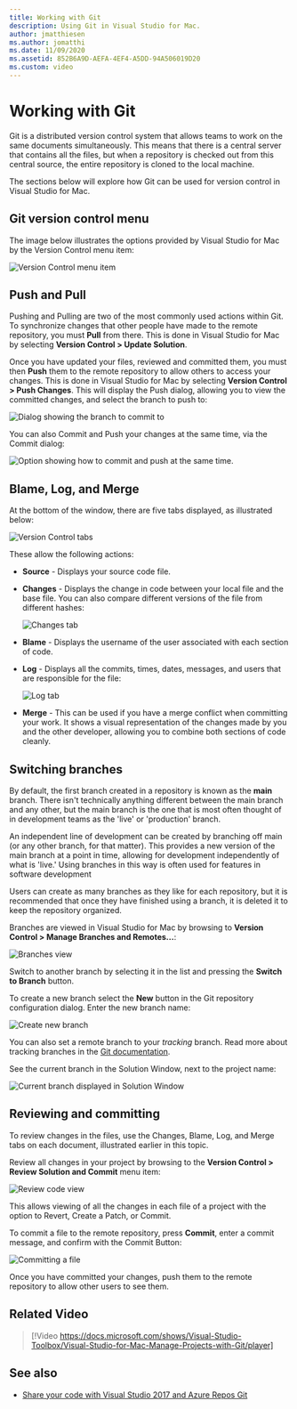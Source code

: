 ```yaml
---
title: Working with Git
description: Using Git in Visual Studio for Mac.
author: jmatthiesen
ms.author: jomatthi
ms.date: 11/09/2020
ms.assetid: 852B6A9D-AEFA-4EF4-A5DD-94A506019D20
ms.custom: video
---
```


# Working with Git

Git is a distributed version control system that allows teams to work on the same documents simultaneously. This means that there is a central server that contains all the files, but when a repository is checked out from this central source, the entire repository is cloned to the local machine.

The sections below will explore how Git can be used for version control in Visual Studio for Mac.

## Git version control menu

The image below illustrates the options provided by Visual Studio for Mac by the Version Control menu item:

![Version Control menu item](media/version-control-gitVersionControlMenu.png)

## Push and Pull

Pushing and Pulling are two of the most commonly used actions within Git. To synchronize changes that other people have made to the remote repository, you must **Pull** from there. This is done in Visual Studio for Mac by selecting **Version Control > Update Solution**.

Once you have updated your files, reviewed and committed them, you must then **Push** them to the remote repository to allow others to access your changes. This is done in Visual Studio for Mac by selecting **Version Control > Push Changes**. This will display the Push dialog, allowing you to view the committed changes, and select the branch to push to:

![Dialog showing the branch to commit to](media/version-control-gitPush.png)

You can also Commit and Push your changes at the same time, via the Commit dialog:

![Option showing how to commit and push at the same time.](media/version-control-commitPush.png)

## Blame, Log, and Merge

At the bottom of the window, there are five tabs displayed, as illustrated below:

![Version Control tabs](media/version-control-gitTabs.png)

These allow the following actions:

* **Source** - Displays your source code file.
* **Changes** - Displays the change in code between your local file and the base file. You can also compare different versions of the file from different hashes:

    ![Changes tab](media/version-control-gitChange.png)

* **Blame** - Displays the username of the user associated with each section of code.
* **Log** - Displays all the commits, times, dates, messages, and users that are responsible for the file:

    ![Log tab](media/version-control-gitLog.png)

* **Merge** - This can be used if you have a merge conflict when committing your work. It shows a visual representation of the changes made by you and the other developer, allowing you to combine both sections of code cleanly.

## Switching branches

By default, the first branch created in a repository is known as the **main** branch. There isn't technically anything different between the main branch and any other, but the main branch is the one that is most often thought of in development teams as the 'live' or 'production' branch.

An independent line of development can be created by branching off main (or any other branch, for that matter). This provides a new version of the main branch at a point in time, allowing for development independently of what is 'live.' Using branches in this way is often used for features in software development

Users can create as many branches as they like for each repository, but it is recommended that once they have finished using a branch, it is deleted it to keep the repository organized.

Branches are viewed in Visual Studio for Mac by browsing to **Version Control > Manage Branches and Remotes...**:

![Branches view](media/version-control-gitBranch2.png)

Switch to another branch by selecting it in the list and pressing the **Switch to Branch** button.

To create a new branch select the **New** button in the Git repository configuration dialog. Enter the new branch name:

![Create new branch](media/version-control-gitBranch.png)

You can also set a remote branch to your _tracking_ branch. Read more about tracking branches in the [Git documentation](https://git-scm.com/book/en/v2/Git-Branching-Remote-Branches#Tracking-Branches).

See the current branch in the Solution Window, next to the project name:

 ![Current branch displayed in Solution Window](media/version-control-gitBranchName.png)

## Reviewing and committing

To review changes in the files, use the Changes, Blame, Log, and Merge tabs on each document, illustrated earlier in this topic.

Review all changes in your project by browsing to the **Version Control > Review Solution and Commit** menu item:

![Review code view](media/version-control-gitReviewCommit.png)

This allows viewing of all the changes in each file of a project with the option to Revert, Create a Patch, or Commit.

To commit a file to the remote repository, press **Commit**, enter a commit message, and confirm with the Commit Button:

![Committing a file](media/version-control-gitCommit.png)

Once you have committed your changes, push them to the remote repository to allow other users to see them.

## Related Video

> [!Video https://docs.microsoft.com/shows/Visual-Studio-Toolbox/Visual-Studio-for-Mac-Manage-Projects-with-Git/player]

## See also

* [Share your code with Visual Studio 2017 and Azure Repos Git](/azure/devops/repos/git/share-your-code-in-git-vs-2017)

